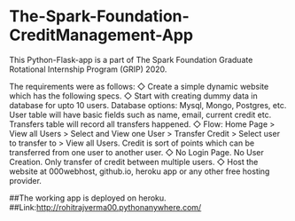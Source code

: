 # The-Spark-Foundation-CreditManagement-App

This Python-Flask-app is a part of The Spark Foundation Graduate Rotational Internship Program (GRIP) 2020.

The requirements were as follows: ◇ Create a simple dynamic website which has the following specs. ◇ Start with creating dummy data in database for upto 10 users. Database options: Mysql, Mongo, Postgres, etc. User table will have basic fields such as name, email, current credit etc. Transfers table will record all transfers happened. ◇ Flow: Home Page > View all Users > Select and View one User > Transfer Credit > Select user to transfer to > View all Users. Credit is sort of points which can be transferred from one user to another user. ◇ No Login Page. No User Creation. Only transfer of credit between multiple users. ◇ Host the website at 000webhost, github.io, heroku app or any other free hosting provider.

##The working app is deployed on heroku. ##Link:http://rohitrajverma00.pythonanywhere.com/
